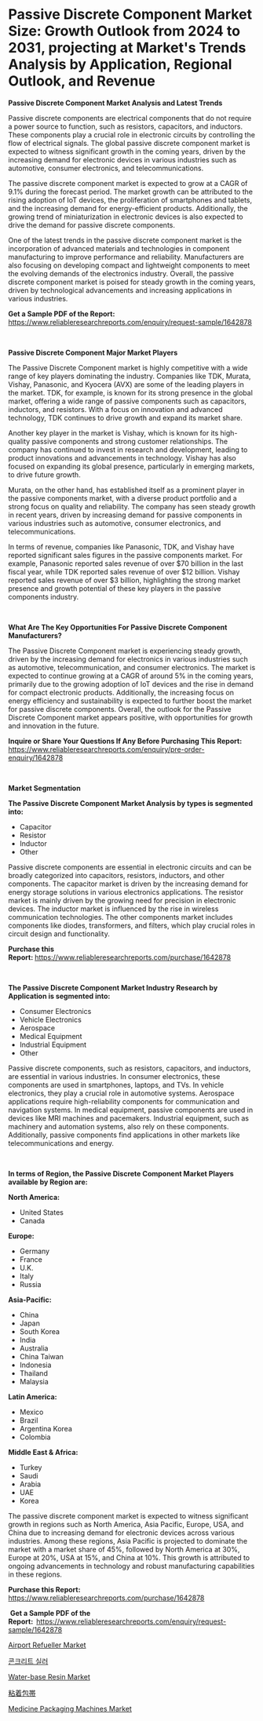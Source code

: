 <p><h1>Passive Discrete Component Market Size: Growth Outlook from 2024 to 2031, projecting at Market's Trends Analysis by Application, Regional Outlook, and Revenue</h1></p><p><strong>Passive Discrete Component Market Analysis and Latest Trends</strong></p>
<p><p>Passive discrete components are electrical components that do not require a power source to function, such as resistors, capacitors, and inductors. These components play a crucial role in electronic circuits by controlling the flow of electrical signals. The global passive discrete component market is expected to witness significant growth in the coming years, driven by the increasing demand for electronic devices in various industries such as automotive, consumer electronics, and telecommunications.</p><p>The passive discrete component market is expected to grow at a CAGR of 9.1% during the forecast period. The market growth can be attributed to the rising adoption of IoT devices, the proliferation of smartphones and tablets, and the increasing demand for energy-efficient products. Additionally, the growing trend of miniaturization in electronic devices is also expected to drive the demand for passive discrete components.</p><p>One of the latest trends in the passive discrete component market is the incorporation of advanced materials and technologies in component manufacturing to improve performance and reliability. Manufacturers are also focusing on developing compact and lightweight components to meet the evolving demands of the electronics industry. Overall, the passive discrete component market is poised for steady growth in the coming years, driven by technological advancements and increasing applications in various industries.</p></p>
<p><strong>Get a Sample PDF of the Report:&nbsp;</strong> <a href="https://www.reliableresearchreports.com/enquiry/request-sample/1642878">https://www.reliableresearchreports.com/enquiry/request-sample/1642878</a></p>
<p>&nbsp;</p>
<p><strong>Passive Discrete Component Major Market Players</strong></p>
<p><p>The Passive Discrete Component market is highly competitive with a wide range of key players dominating the industry. Companies like TDK, Murata, Vishay, Panasonic, and Kyocera (AVX) are some of the leading players in the market. TDK, for example, is known for its strong presence in the global market, offering a wide range of passive components such as capacitors, inductors, and resistors. With a focus on innovation and advanced technology, TDK continues to drive growth and expand its market share.</p><p>Another key player in the market is Vishay, which is known for its high-quality passive components and strong customer relationships. The company has continued to invest in research and development, leading to product innovations and advancements in technology. Vishay has also focused on expanding its global presence, particularly in emerging markets, to drive future growth.</p><p>Murata, on the other hand, has established itself as a prominent player in the passive components market, with a diverse product portfolio and a strong focus on quality and reliability. The company has seen steady growth in recent years, driven by increasing demand for passive components in various industries such as automotive, consumer electronics, and telecommunications.</p><p>In terms of revenue, companies like Panasonic, TDK, and Vishay have reported significant sales figures in the passive components market. For example, Panasonic reported sales revenue of over $70 billion in the last fiscal year, while TDK reported sales revenue of over $12 billion. Vishay reported sales revenue of over $3 billion, highlighting the strong market presence and growth potential of these key players in the passive components industry.</p></p>
<p>&nbsp;</p>
<p><strong>What Are The Key Opportunities For Passive Discrete Component Manufacturers?</strong></p>
<p><p>The Passive Discrete Component market is experiencing steady growth, driven by the increasing demand for electronics in various industries such as automotive, telecommunication, and consumer electronics. The market is expected to continue growing at a CAGR of around 5% in the coming years, primarily due to the growing adoption of IoT devices and the rise in demand for compact electronic products. Additionally, the increasing focus on energy efficiency and sustainability is expected to further boost the market for passive discrete components. Overall, the outlook for the Passive Discrete Component market appears positive, with opportunities for growth and innovation in the future.</p></p>
<p><strong>Inquire or Share Your Questions If Any Before Purchasing This Report:</strong> <a href="https://www.reliableresearchreports.com/enquiry/pre-order-enquiry/1642878">https://www.reliableresearchreports.com/enquiry/pre-order-enquiry/1642878</a></p>
<p>&nbsp;</p>
<p><strong>Market Segmentation</strong></p>
<p><strong>The Passive Discrete Component Market Analysis by types is segmented into:</strong></p>
<p><ul><li>Capacitor</li><li>Resistor</li><li>Inductor</li><li>Other</li></ul></p>
<p><p>Passive discrete components are essential in electronic circuits and can be broadly categorized into capacitors, resistors, inductors, and other components. The capacitor market is driven by the increasing demand for energy storage solutions in various electronics applications. The resistor market is mainly driven by the growing need for precision in electronic devices. The inductor market is influenced by the rise in wireless communication technologies. The other components market includes components like diodes, transformers, and filters, which play crucial roles in circuit design and functionality.</p></p>
<p><strong>Purchase this Report:&nbsp;</strong><a href="https://www.reliableresearchreports.com/purchase/1642878">https://www.reliableresearchreports.com/purchase/1642878</a></p>
<p>&nbsp;</p>
<p><strong>The Passive Discrete Component Market Industry Research by Application is segmented into:</strong></p>
<p><ul><li>Consumer Electronics</li><li>Vehicle Electronics</li><li>Aerospace</li><li>Medical Equipment</li><li>Industrial Equipment</li><li>Other</li></ul></p>
<p><p>Passive discrete components, such as resistors, capacitors, and inductors, are essential in various industries. In consumer electronics, these components are used in smartphones, laptops, and TVs. In vehicle electronics, they play a crucial role in automotive systems. Aerospace applications require high-reliability components for communication and navigation systems. In medical equipment, passive components are used in devices like MRI machines and pacemakers. Industrial equipment, such as machinery and automation systems, also rely on these components. Additionally, passive components find applications in other markets like telecommunications and energy.</p></p>
<p>&nbsp;</p>
<p><strong>In terms of Region, the Passive Discrete Component Market Players available by Region are:</strong></p>
<p>
    <p> <strong> North America: </strong>
        <ul>
            <li>United States</li>
            <li>Canada</li>
        </ul>
        </p> 
    <p> <strong> Europe: </strong>
        <ul>
            <li>Germany</li>
            <li>France</li>
            <li>U.K.</li>
            <li>Italy</li>
            <li>Russia</li>
        </ul>
        </p> 
    <p> <strong> Asia-Pacific: </strong>
        <ul>
            <li>China</li>
            <li>Japan</li>
            <li>South Korea</li>
            <li>India</li>
            <li>Australia</li>
            <li>China Taiwan</li>
            <li>Indonesia</li>
            <li>Thailand</li>
            <li>Malaysia</li>
        </ul>
        </p> 
    <p> <strong> Latin America: </strong>
        <ul>
            <li>Mexico</li>
            <li>Brazil</li>
            <li>Argentina Korea</li>
            <li>Colombia</li>
        </ul>
        </p> 
    <p> <strong> Middle East & Africa: </strong>
        <ul>
            <li>Turkey</li>
            <li>Saudi</li>
            <li>Arabia</li>
            <li>UAE</li>
            <li>Korea</li>
        </ul>
    </p>
    </p>
<p><p>The passive discrete component market is expected to witness significant growth in regions such as North America, Asia Pacific, Europe, USA, and China due to increasing demand for electronic devices across various industries. Among these regions, Asia Pacific is projected to dominate the market with a market share of 45%, followed by North America at 30%, Europe at 20%, USA at 15%, and China at 10%. This growth is attributed to ongoing advancements in technology and robust manufacturing capabilities in these regions.</p></p>
<p><strong>Purchase this Report: </strong><a href="https://www.reliableresearchreports.com/purchase/1642878">https://www.reliableresearchreports.com/purchase/1642878</a></p>
<p>&nbsp;<strong>Get a Sample PDF of the Report:&nbsp;&nbsp;</strong><a href="https://www.reliableresearchreports.com/enquiry/request-sample/1642878">https://www.reliableresearchreports.com/enquiry/request-sample/1642878</a></p>
<p><strong></strong></p>
<p><p><a href="https://github.com/jj19131/Market-Research-Report-List-1/blob/main/airport-refueller-market.md">Airport Refueller Market</a></p><p><a href="https://medium.com/@grevipsjridy/%EC%BD%98%ED%81%AC%EB%A6%AC%ED%8A%B8-%EC%8B%9C%EC%9E%A5-%EA%B7%9C%EB%AA%A8%EB%8A%94-%EA%B8%80%EB%A1%9C%EB%B2%8C-%EC%82%B0%EC%97%85%EC%97%90%EC%84%9C-%EC%B5%9C%EA%B3%A0%EC%9D%98-%EB%A7%88%EC%BC%80%ED%8C%85-%EC%B1%84%EB%84%90%EC%9D%84-%EB%93%9C%EB%9F%AC%EB%83%85%EB%8B%88%EB%8B%A4-a09392c817fd">콘크리트 실러</a></p><p><a href="https://poised-avenue-46d.notion.site/Water-base-Resin-Market-Size-Furnishes-Valuable-Information-Encompassing-Market-Share-Market-Trends-17696ab7e9744010b18ac11d2210b094">Water-base Resin Market</a></p><p><a href="https://medium.com/@darniecejuarezlvzuvvkzbus/%E7%B2%98%E7%9D%80%E5%89%A4%E3%83%90%E3%83%B3%E3%83%89%E3%82%A8%E3%82%A4%E3%83%89%E5%B8%82%E5%A0%B4%E8%A6%8F%E6%A8%A1-%E5%B8%82%E5%A0%B4%E5%8B%95%E5%90%91%E3%81%A8%E5%B8%82%E5%A0%B4%E4%BA%88%E6%B8%AC-2024%E5%B9%B4%E3%81%8B%E3%82%892031%E5%B9%B4%E3%81%BE%E3%81%A7-84758afa91dc">粘着包帯</a></p><p><a href="https://unruly-ladybug-44b.notion.site/Medicine-Packaging-Machines-Market-Research-Report-Reveals-The-Latest-Trends-And-Opportunities-of-th-fe3c8447b4f34520a5334ffec46c400e">Medicine Packaging Machines Market</a></p></p>